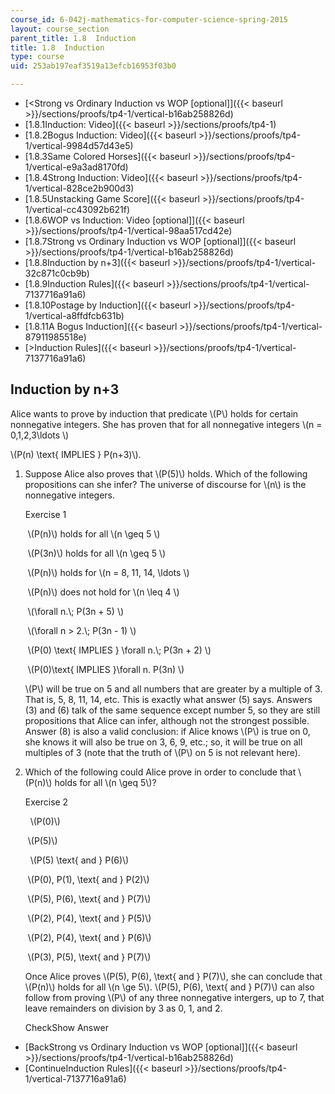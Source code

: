 ```yaml
---
course_id: 6-042j-mathematics-for-computer-science-spring-2015
layout: course_section
parent_title: 1.8  Induction
title: 1.8  Induction
type: course
uid: 253ab197eaf3519a13efcb16953f03b0

---
```


*   [<Strong vs Ordinary Induction vs WOP \[optional\]]({{< baseurl >}}/sections/proofs/tp4-1/vertical-b16ab258826d)
*   [1.8.1Induction: Video]({{< baseurl >}}/sections/proofs/tp4-1)
*   [1.8.2Bogus Induction: Video]({{< baseurl >}}/sections/proofs/tp4-1/vertical-9984d57d43e5)
*   [1.8.3Same Colored Horses]({{< baseurl >}}/sections/proofs/tp4-1/vertical-e9a3ad8170fd)
*   [1.8.4Strong Induction: Video]({{< baseurl >}}/sections/proofs/tp4-1/vertical-828ce2b900d3)
*   [1.8.5Unstacking Game Score]({{< baseurl >}}/sections/proofs/tp4-1/vertical-cc43092b621f)
*   [1.8.6WOP vs Induction: Video \[optional\]]({{< baseurl >}}/sections/proofs/tp4-1/vertical-98aa517cd42e)
*   [1.8.7Strong vs Ordinary Induction vs WOP \[optional\]]({{< baseurl >}}/sections/proofs/tp4-1/vertical-b16ab258826d)
*   [1.8.8Induction by n+3]({{< baseurl >}}/sections/proofs/tp4-1/vertical-32c871c0cb9b)
*   [1.8.9Induction Rules]({{< baseurl >}}/sections/proofs/tp4-1/vertical-7137716a91a6)
*   [1.8.10Postage by Induction]({{< baseurl >}}/sections/proofs/tp4-1/vertical-a8ffdfcb631b)
*   [1.8.11A Bogus Induction]({{< baseurl >}}/sections/proofs/tp4-1/vertical-87911985518e)
*   [\>Induction Rules]({{< baseurl >}}/sections/proofs/tp4-1/vertical-7137716a91a6)

Induction by n+3
----------------

  

Alice wants to prove by induction that predicate \\(P\\) holds for certain nonnegative integers. She has proven that for all nonnegative integers \\(n = 0,1,2,3\\ldots \\)  
  

\\(P(n) \\text{ IMPLIES } P(n+3)\\).

1.  Suppose Alice also proves that \\(P(5)\\) holds. Which of the following propositions can she infer? The universe of discourse for \\(n\\) is the nonnegative integers.
    
    Exercise 1
    
    &nbsp;\\(P(n)\\) holds for all \\(n \\geq 5 \\)&nbsp;
    
    &nbsp;\\(P(3n)\\) holds for all \\(n \\geq 5 \\)&nbsp;
    
    &nbsp;\\(P(n)\\) holds for \\(n = 8, 11, 14, \\ldots \\)&nbsp;
    
    &nbsp;\\(P(n)\\) does not hold for \\(n \\leq 4 \\)&nbsp;
    
    &nbsp;\\(\\forall n.\\; P(3n + 5) \\)&nbsp;
    
    &nbsp;\\(\\forall n > 2.\\; P(3n - 1) \\)&nbsp;
    
    &nbsp;\\(P(0) \\text{ IMPLIES } \\forall n.\\; P(3n + 2) \\)&nbsp;
    
    &nbsp;\\(P(0)\\text{ IMPLIES }\\forall n. P(3n) \\)&nbsp;
    
    \\(P\\) will be true on 5 and all numbers that are greater by a multiple of 3. That is, 5, 8, 11, 14, etc. This is exactly what answer (5) says. Answers (3) and (6) talk of the same sequence except number 5, so they are still propositions that Alice can infer, although not the strongest possible. Answer (8) is also a valid conclusion: if Alice knows \\(P\\) is true on 0, she knows it will also be true on 3, 6, 9, etc.; so, it will be true on all multiples of 3 (note that the truth of \\(P\\) on 5 is not relevant here).
    
2.  Which of the following could Alice prove in order to conclude that \\(P(n)\\) holds for all \\(n \\geq 5\\)?
    
    Exercise 2
    
    &nbsp; \\(P(0)\\)&nbsp;
    
    &nbsp;\\(P(5)\\)&nbsp;
    
    &nbsp; \\(P(5) \\text{ and } P(6)\\)&nbsp;
    
    &nbsp;\\(P(0), P(1), \\text{ and } P(2)\\)&nbsp;
    
    &nbsp;\\(P(5), P(6), \\text{ and } P(7)\\)&nbsp;
    
    &nbsp;\\(P(2), P(4), \\text{ and } P(5)\\)&nbsp;
    
    &nbsp;\\(P(2), P(4), \\text{ and } P(6)\\)&nbsp;
    
    &nbsp;\\(P(3), P(5), \\text{ and } P(7)\\)&nbsp;
    
    Once Alice proves \\(P(5), P(6), \\text{ and } P(7)\\), she can conclude that \\(P(n)\\) holds for all \\(n \\ge 5\\). \\(P(5), P(6), \\text{ and } P(7)\\) can also follow from proving \\(P\\) of any three nonnegative intergers, up to 7, that leave remainders on division by 3 as 0, 1, and 2.
    
    CheckShow Answer
    

*   [BackStrong vs Ordinary Induction vs WOP \[optional\]]({{< baseurl >}}/sections/proofs/tp4-1/vertical-b16ab258826d)
*   [ContinueInduction Rules]({{< baseurl >}}/sections/proofs/tp4-1/vertical-7137716a91a6)